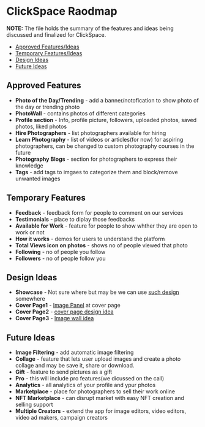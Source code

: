 # ClickSpace Raodmap

**NOTE:** The file holds the summary of the features and ideas being discussed and finalized for ClickSpace.

- [Approved Features/Ideas](Roadmap.md#approved-features)
- [Temporary Features/Ideas](Roadmap.md#temporary-features)
- [Design Ideas](Roadmap.md#design-ideas)
- [Future Ideas](Roadmap.md#future-ideas)

## Approved Features

- **Photo of the Day/Trending** - add a banner/notofication to show photo of the day or trending photo
- **PhotoWall** - contains photos of different categories
- **Profile section** - Info, profile picture, followers, uploaded photos, saved photos, liked photos
- **Hire Photographers** - list photographers available for hiring
- **Learn Photography** - list of videos or articles(for now) for aspiring photographers, can be changed to custom photography courses in the future
- **Photography Blogs** - section for photographers to express their knowledge
- **Tags** - add tags to imgaes to categorize them and block/remove unwanted images

## Temporary Features

- **Feedback** - feedback form for people to comment on our services
- **Testimonials** - place to diplay those feedbacks
- **Available for Work** - feature for people to show whther they are open to work or not
- **How it works** - demos for users to understand the platform 
- **Total Views icon on photos** - shows no of people viewed that photo
- **Following** - no of people you follow
- **Followers** - no of people follow you


## Design Ideas

- **Showcase** - Not sure where but may be we can use [such design](https://photographers.canvera.com/wedding-photostories/aman-weds-salini-by-meow-studio) somewhere
- **Cover Page1** - [Image Panel](https://i.pinimg.com/564x/ae/82/f9/ae82f9e1534737d5fa850665271055af.jpg) at cover page
- **Cover Page2** - [cover page design idea](https://dribbble.com/shots/19834629-La-More-Ecommerce-Dashboard)
- **Cover Page3** - [Image wall idea](https://watchhub.netlify.app/)


## Future Ideas

- **Image Filtering** - add automatic image filtering
- **Collage** - feature that lets user upload images and create a photo collage and may be save it, share or download.
- **Gift** - feature to send pictures as a gift
- **Pro** - this will include pro features(we dicussed on the call)
- **Analytics** - all analytics of your profile and ypur photos
- **Marketplace** - place for photographers to sell their work online
- **NFT Marketplace** - can disrupt market with easy NFT creation and selling support
- **Multiple Creators** - extend the app for image editors, video editors, video ad makers, campaign creators

